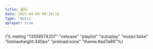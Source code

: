 ```yaml
---
title: 音乐
date: 2025-04-08 00:10:18
type: 'music'
aplayer: true
---
```

{% meting "13556574207" "netease" "playlist" "autoplay" "mutex:false" "listmaxheight:340px" "preload:none" "theme:#ad7a86"%}
